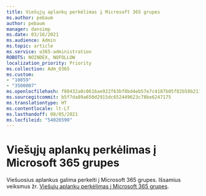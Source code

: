 ```yaml
---
title: Viešųjų aplankų perkėlimas į Microsoft 365 grupes
ms.author: pebaum
author: pebaum
manager: dansimp
ms.date: 03/16/2021
ms.audience: Admin
ms.topic: article
ms.service: o365-administration
ROBOTS: NOINDEX, NOFOLLOW
localization_priority: Priority
ms.collection: Adm_O365
ms.custom:
- "10859"
- "3500007"
ms.openlocfilehash: f80432a0c0616ae922f63bf8bd4eb57e7c4187b05f82b58b21106a7f0c7863a0
ms.sourcegitcommit: b5f7da89a650d2915dc652449623c78be6247175
ms.translationtype: HT
ms.contentlocale: lt-LT
ms.lasthandoff: 08/05/2021
ms.locfileid: "54026590"
---
```

# <a name="migrate-public-folders-to-microsoft-365-groups"></a>Viešųjų aplankų perkėlimas į Microsoft 365 grupes

Viešuosius aplankus galima perkelti į Microsoft 365 grupes. Išsamius veiksmus žr. [Viešųjų aplankų perkėlimas į Microsoft 365 grupes](https://aka.ms/PFToM365Group).